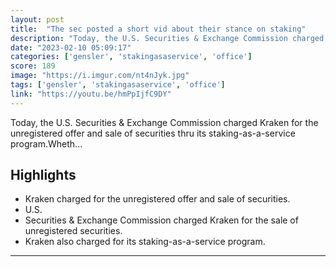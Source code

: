 ```yaml
---
layout: post
title:  "The sec posted a short vid about their stance on staking"
description: "Today, the U.S. Securities & Exchange Commission charged Kraken for the unregistered offer and sale of securities thru its staking-as-a-service program.Wheth..."
date: "2023-02-10 05:09:17"
categories: ['gensler', 'stakingasaservice', 'office']
score: 189
image: "https://i.imgur.com/nt4nJyk.jpg"
tags: ['gensler', 'stakingasaservice', 'office']
link: "https://youtu.be/hmPpIjfC9DY"
---
```


Today, the U.S. Securities & Exchange Commission charged Kraken for the unregistered offer and sale of securities thru its staking-as-a-service program.Wheth...

## Highlights

- Kraken charged for the unregistered offer and sale of securities.
- U.S.
- Securities & Exchange Commission charged Kraken for the sale of unregistered securities.
- Kraken also charged for its staking-as-a-service program.

---
